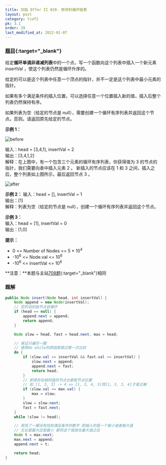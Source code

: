 ```yaml
---
title: 剑指 Offer II 029. 排序的循环链表
layout: post
category: lcof2
pk: 3.1
order: 29
last_modified_at: 2022-01-07
---
```


### [题目](https://leetcode.cn/problems/4ueAj6/){:target="_blank"}

给定**循环单调非递减列表**中的一个点，写一个函数向这个列表中插入一个新元素insertVal ，使这个列表仍然是循环升序的。

给定的可以是这个列表中任意一个顶点的指针，并不一定是这个列表中最小元素的指针。

如果有多个满足条件的插入位置，可以选择任意一个位置插入新的值，插入后整个列表仍然保持有序。

如果列表为空（给定的节点是 null），需要创建一个循环有序列表并返回这个节点。否则。请返回原先给定的节点。

**示例 1：**

![before]({{site.cdn}}/assets/3/029/example_1_before_65p.jpg)

输入：head = [3,4,1], insertVal = 2  
输出：[3,4,1,2]  
解释：在上图中，有一个包含三个元素的循环有序列表，你获得值为 3 的节点的指针，我们需要向表中插入元素 2 。
新插入的节点应该在 1 和 3 之间，插入之后，整个列表如上图所示，最后返回节点 3 。

![after]({{site.cdn}}/assets/3/029/example_1_after_65p.jpg)


**示例 2：**
输入：head = [], insertVal = 1  
输出：[1]  
解释：列表为空（给定的节点是 null），创建一个循环有序列表并返回这个节点。

**示例 3：**  
输入：head = [1], insertVal = 0  
输出：[1,0]

**提示：**
- 0 <= Number of Nodes <= 5 * 10<sup>4</sup>
- -10<sup>6</sup> <= Node.val <= 10<sup>6</sup>
- -10<sup>6</sup> <= insertVal <= 10<sup>6</sup>

**注意：**本题与主站[708题](https://leetcode.cn/problems/insert-into-a-sorted-circular-linked-list/){:target="_blank"}相同

### 题解

```java
public Node insert(Node head, int insertVal) {
    Node append = new Node(insertVal);
    // 空的话初始节点自循环
    if (head == null) {
        append.next = append;
        return append;
    }

    Node slow = head, fast = head.next, max = head;

    // 保证只遍历一圈
    // 使用do while的原因是跳过第一次比较
    do {
        if (slow.val <= insertVal && fast.val >= insertVal) {
            slow.next = append;
            append.next = fast;
            return head;
        }
        // 即使存在相同值的节点也更新节点位置
        // 如 [1, 3, 3] -> 4 => [1, 3, 4, 3]而[1, 3, 3, 4]才是正解
        if (slow.val >= max.val) {
            max = slow;
        }
        slow = slow.next;
        fast = fast.next;
    }
    while (slow != head);

    // 若找了一圈没有找到满足条件的数字 即插入的是一个极小或者极大值
    // 无论是最大还是最小 都将这个值放在最大值之后
    Node t = max.next;
    max.next = append;
    append.next = t;

    return head;
}
```